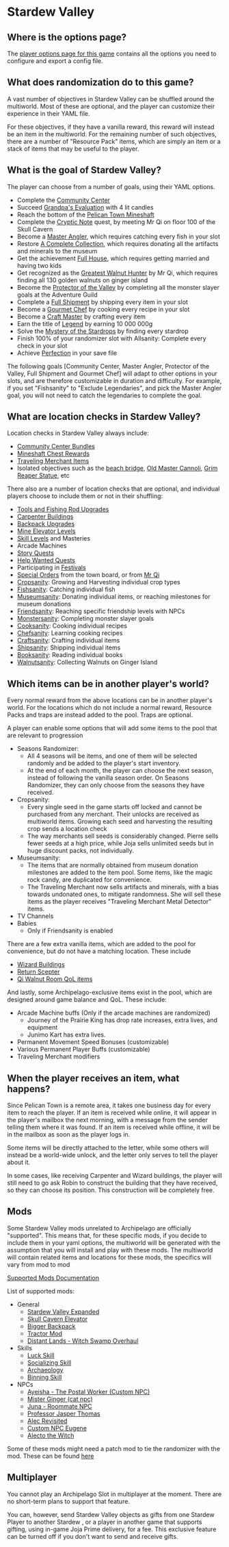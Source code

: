 # Stardew Valley

## Where is the options page?

The [player options page for this game](../player-options) contains all the options you need to configure and export a
config file.

## What does randomization do to this game?

A vast number of objectives in Stardew Valley can be shuffled around the multiworld. Most of these are optional, and the
player can customize their experience in their YAML file.

For these objectives, if they have a vanilla reward, this reward will instead be an item in the multiworld. For the remaining
number of such objectives, there are a number of "Resource Pack" items, which are simply an item or a stack of items that 
may be useful to the player.

## What is the goal of Stardew Valley?

The player can choose from a number of goals, using their YAML options.
- Complete the [Community Center](https://stardewvalleywiki.com/Bundles)
- Succeed [Grandpa's Evaluation](https://stardewvalleywiki.com/Grandpa) with 4 lit candles
- Reach the bottom of the [Pelican Town Mineshaft](https://stardewvalleywiki.com/The_Mines)
- Complete the [Cryptic Note](https://stardewvalleywiki.com/Secret_Notes#Secret_Note_.2310) quest, by meeting Mr Qi on 
floor 100 of the Skull Cavern
- Become a [Master Angler](https://stardewvalleywiki.com/Fish), which requires catching every fish in your slot
- Restore [A Complete Collection](https://stardewvalleywiki.com/Museum), which requires donating all the artifacts and 
minerals to the museum
- Get the achievement [Full House](https://stardewvalleywiki.com/Children), which requires getting married and having two kids
- Get recognized as the [Greatest Walnut Hunter](https://stardewvalleywiki.com/Golden_Walnut) by Mr Qi, which requires 
finding all 130 golden walnuts on ginger island
- Become the [Protector of the Valley](https://stardewvalleywiki.com/Adventurer%27s_Guild#Monster_Eradication_Goals) by 
completing all the monster slayer goals at the Adventure Guild
- Complete a [Full Shipment](https://stardewvalleywiki.com/Shipping#Collection) by shipping every item in your slot
- Become a [Gourmet Chef](https://stardewvalleywiki.com/Cooking) by cooking every recipe in your slot
- Become a [Craft Master](https://stardewvalleywiki.com/Crafting) by crafting every item
- Earn the title of [Legend](https://stardewvalleywiki.com/Gold) by earning 10 000 000g 
- Solve the [Mystery of the Stardrops](https://stardewvalleywiki.com/Stardrop) by finding every stardrop 
- Finish 100% of your randomizer slot with Allsanity: Complete every check in your slot
- Achieve [Perfection](https://stardewvalleywiki.com/Perfection) in your save file

The following goals [Community Center, Master Angler, Protector of the Valley, Full Shipment and Gourmet Chef] will adapt 
to other options in your slots, and are therefore customizable in duration and difficulty. For example, if you set "Fishsanity" 
to "Exclude Legendaries", and pick the Master Angler goal, you will not need to catch the legendaries to complete the goal.

## What are location checks in Stardew Valley?

Location checks in Stardew Valley always include:
- [Community Center Bundles](https://stardewvalleywiki.com/Bundles)
- [Mineshaft Chest Rewards](https://stardewvalleywiki.com/The_Mines#Remixed_Rewards)
- [Traveling Merchant Items](https://stardewvalleywiki.com/Traveling_Cart)
- Isolated objectives such as the [beach bridge](https://stardewvalleywiki.com/The_Beach#Tide_Pools), 
[Old Master Cannoli](https://stardewvalleywiki.com/Secret_Woods#Old_Master_Cannoli), 
[Grim Reaper Statue](https://stardewvalleywiki.com/Golden_Scythe), etc

There also are a number of location checks that are optional, and individual players choose to include them or not in their shuffling:
- [Tools and Fishing Rod Upgrades](https://stardewvalleywiki.com/Tools)
- [Carpenter Buildings](https://stardewvalleywiki.com/Carpenter%27s_Shop#Farm_Buildings)
- [Backpack Upgrades](https://stardewvalleywiki.com/Tools#Other_Tools)
- [Mine Elevator Levels](https://stardewvalleywiki.com/The_Mines#Staircases)
- [Skill Levels](https://stardewvalleywiki.com/Skills) and Masteries
- Arcade Machines
- [Story Quests](https://stardewvalleywiki.com/Quests#List_of_Story_Quests)
- [Help Wanted Quests](https://stardewvalleywiki.com/Quests#Help_Wanted_Quests)
- Participating in [Festivals](https://stardewvalleywiki.com/Festivals)
- [Special Orders](https://stardewvalleywiki.com/Quests#List_of_Special_Orders) from the town board, or from 
[Mr Qi](https://stardewvalleywiki.com/Quests#List_of_Mr._Qi.27s_Special_Orders)
- [Cropsanity](https://stardewvalleywiki.com/Crops): Growing and Harvesting individual crop types
- [Fishsanity](https://stardewvalleywiki.com/Fish): Catching individual fish
- [Museumsanity](https://stardewvalleywiki.com/Museum): Donating individual items, or reaching milestones for museum donations
- [Friendsanity](https://stardewvalleywiki.com/Friendship): Reaching specific friendship levels with NPCs
- [Monstersanity](https://stardewvalleywiki.com/Adventurer%27s_Guild#Monster_Eradication_Goals): Completing monster slayer goals
- [Cooksanity](https://stardewvalleywiki.com/Cooking): Cooking individual recipes
- [Chefsanity](https://stardewvalleywiki.com/Cooking#Recipes): Learning cooking recipes
- [Craftsanity](https://stardewvalleywiki.com/Crafting): Crafting individual items
- [Shipsanity](https://stardewvalleywiki.com/Shipping): Shipping individual items
- [Booksanity](https://stardewvalleywiki.com/Books): Reading individual books
- [Walnutsanity](https://stardewvalleywiki.com/Golden_Walnut): Collecting Walnuts on Ginger Island

## Which items can be in another player's world?

Every normal reward from the above locations can be in another player's world.
For the locations which do not include a normal reward, Resource Packs and traps are instead added to the pool. Traps are optional.

A player can enable some options that will add some items to the pool that are relevant to progression
- Seasons Randomizer:
    - All 4 seasons will be items, and one of them will be selected randomly and be added to the player's start inventory. 
    - At the end of each month, the player can choose the next season, instead of following the vanilla season order. On Seasons Randomizer, they can only choose from the seasons they have received.
- Cropsanity:
    - Every single seed in the game starts off locked and cannot be purchased from any merchant. Their unlocks are received as multiworld items. Growing each seed and harvesting the resulting crop sends a location check
    - The way merchants sell seeds is considerably changed. Pierre sells fewer seeds at a high price, while Joja sells unlimited seeds but in huge discount packs, not individually.
- Museumsanity:
    - The items that are normally obtained from museum donation milestones are added to the item pool. Some items, like the magic rock candy, are duplicated for convenience.
    - The Traveling Merchant now sells artifacts and minerals, with a bias towards undonated ones, to mitigate randomness. She will sell these items as the player receives "Traveling Merchant Metal Detector" items.
- TV Channels
- Babies
    - Only if Friendsanity is enabled

There are a few extra vanilla items, which are added to the pool for convenience, but do not have a matching location. These include
- [Wizard Buildings](https://stardewvalleywiki.com/Wizard%27s_Tower#Buildings)
- [Return Scepter](https://stardewvalleywiki.com/Return_Scepter)
- [Qi Walnut Room QoL items](https://stardewvalleywiki.com/Qi%27s_Walnut_Room#Stock)


And lastly, some Archipelago-exclusive items exist in the pool, which are designed around game balance and QoL. These include:
- Arcade Machine buffs (Only if the arcade machines are randomized)
  - Journey of the Prairie King has drop rate increases, extra lives, and equipment
  - Junimo Kart has extra lives.
- Permanent Movement Speed Bonuses (customizable)
- Various Permanent Player Buffs (customizable)
- Traveling Merchant modifiers

## When the player receives an item, what happens?

Since Pelican Town is a remote area, it takes one business day for every item to reach the player. If an item is received 
while online, it will appear in the player's mailbox the next morning, with a message from the sender telling them where 
it was found. If an item is received while offline, it will be in the mailbox as soon as the player logs in.

Some items will be directly attached to the letter, while some others will instead be a world-wide unlock, and the letter 
only serves to tell the player about it.

In some cases, like receiving Carpenter and Wizard buildings, the player will still need to go ask Robin to construct the 
building that they have received, so they can choose its position. This construction will be completely free.

## Mods

Some Stardew Valley mods unrelated to Archipelago are officially "supported".
This means that, for these specific mods, if you decide to include them in your yaml options, the multiworld will be generated 
with the assumption that you will install and play with these mods. The multiworld will contain related items and locations 
for these mods, the specifics will vary from mod to mod

[Supported Mods Documentation](https://github.com/agilbert1412/StardewArchipelago/blob/5.x.x/Documentation/Supported%20Mods.md)

List of supported mods:

- General
    - [Stardew Valley Expanded](https://www.nexusmods.com/stardewvalley/mods/3753)
    - [Skull Cavern Elevator](https://www.nexusmods.com/stardewvalley/mods/963)
    - [Bigger Backpack](https://www.nexusmods.com/stardewvalley/mods/1845)
    - [Tractor Mod](https://www.nexusmods.com/stardewvalley/mods/1401)
    - [Distant Lands - Witch Swamp Overhaul](https://www.nexusmods.com/stardewvalley/mods/18109)
- Skills
    - [Luck Skill](https://www.nexusmods.com/stardewvalley/mods/521)
    - [Socializing Skill](https://www.nexusmods.com/stardewvalley/mods/14142)
    - [Archaeology](https://www.nexusmods.com/stardewvalley/mods/22199)
    - [Binning Skill](https://www.nexusmods.com/stardewvalley/mods/14073)
- NPCs
    - [Ayeisha - The Postal Worker (Custom NPC)](https://www.nexusmods.com/stardewvalley/mods/6427)
    - [Mister Ginger (cat npc)](https://www.nexusmods.com/stardewvalley/mods/5295)
    - [Juna - Roommate NPC](https://www.nexusmods.com/stardewvalley/mods/8606)
    - [Professor Jasper Thomas](https://www.nexusmods.com/stardewvalley/mods/5599)
    - [Alec Revisited](https://www.nexusmods.com/stardewvalley/mods/10697)
    - [Custom NPC Eugene](https://www.nexusmods.com/stardewvalley/mods/9222)
    - [Alecto the Witch](https://www.nexusmods.com/stardewvalley/mods/10671)
  
Some of these mods might need a patch mod to tie the randomizer with the mod. These can be found 
[here](https://github.com/Witchybun/SDV-Randomizer-Content-Patcher/releases)

## Multiplayer

You cannot play an Archipelago Slot in multiplayer at the moment. There are no short-term plans to support that feature.

You can, however, send Stardew Valley objects as gifts from one Stardew Player 
to another Stardew , or a player in another game that supports gifting, using in-game 
Joja Prime delivery, for a fee. This exclusive feature can be turned off if you don't want to send and receive gifts.
